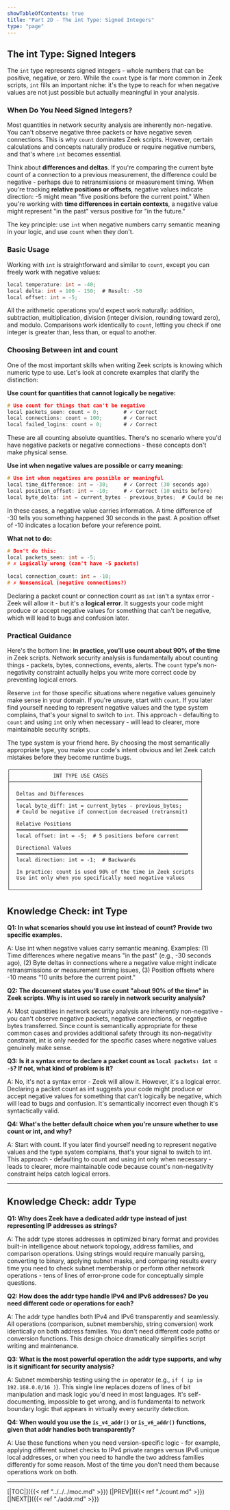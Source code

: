 ```yaml
---
showTableOfContents: true
title: "Part 2D - The int Type: Signed Integers"
type: "page"
---
```



## The int Type: Signed Integers

The `int` type represents signed integers - whole numbers that can be positive, negative, or zero. While the `count` type is far more common in Zeek scripts, `int` fills an important niche: it's the type to reach for when negative values are not just possible but actually meaningful in your analysis.

### When Do You Need Signed Integers?

Most quantities in network security analysis are inherently non-negative. You can't observe negative three packets or have negative seven connections. This is why `count` dominates Zeek scripts. However, certain calculations and concepts naturally produce or require negative numbers, and that's where `int` becomes essential.

Think about **differences and deltas**. If you're comparing the current byte count of a connection to a previous measurement, the difference could be negative - perhaps due to retransmissions or measurement timing. When you're tracking **relative positions or offsets**, negative values indicate direction: -5 might mean "five positions before the current point." When you're working with **time differences in certain contexts**, a negative value might represent "in the past" versus positive for "in the future."

The key principle: use `int` when negative numbers carry semantic meaning in your logic, and use `count` when they don't.

### Basic Usage

Working with `int` is straightforward and similar to `count`, except you can freely work with negative values:

```c
local temperature: int = -40;
local delta: int = 100 - 150;  # Result: -50
local offset: int = -5;
```

All the arithmetic operations you'd expect work naturally: addition, subtraction, multiplication, division (integer division, rounding toward zero), and modulo. Comparisons work identically to `count`, letting you check if one integer is greater than, less than, or equal to another.

### Choosing Between int and count

One of the most important skills when writing Zeek scripts is knowing which numeric type to use. Let's look at concrete examples that clarify the distinction:

**Use count for quantities that cannot logically be negative:**

```c
# Use count for things that can't be negative
local packets_seen: count = 0;        # ✓ Correct
local connections: count = 100;       # ✓ Correct
local failed_logins: count = 0;       # ✓ Correct
```

These are all counting absolute quantities. There's no scenario where you'd have negative packets or negative connections - these concepts don't make physical sense.

**Use int when negative values are possible or carry meaning:**

```c
# Use int when negatives are possible or meaningful
local time_difference: int = -30;     # ✓ Correct (30 seconds ago)
local position_offset: int = -10;     # ✓ Correct (10 units before)
local byte_delta: int = current_bytes - previous_bytes;  # Could be negative
```

In these cases, a negative value carries information. A time difference of -30 tells you something happened 30 seconds in the past. A position offset of -10 indicates a location before your reference point.

**What not to do:**

```c
# Don't do this:
local packets_seen: int = -5;       
# ✗ Logically wrong (can't have -5 packets)
 
local connection_count: int = -10;  
# ✗ Nonsensical (negative connections?)
```

Declaring a packet count or connection count as `int` isn't a syntax error - Zeek will allow it - but it's a **logical error**. It suggests your code might produce or accept negative values for something that can't be negative, which will lead to bugs and confusion later.

### Practical Guidance

Here's the bottom line: **in practice, you'll use count about 90% of the time** in Zeek scripts. Network security analysis is fundamentally about counting things - packets, bytes, connections, events, alerts. The `count` type's non-negativity constraint actually helps you write more correct code by preventing logical errors.

Reserve `int` for those specific situations where negative values genuinely make sense in your domain. If you're unsure, start with `count`. If you later find yourself needing to represent negative values and the type system complains, that's your signal to switch to `int`. This approach - defaulting to `count` and using `int` only when necessary - will lead to clearer, more maintainable security scripts.

The type system is your friend here. By choosing the most semantically appropriate type, you make your code's intent obvious and let Zeek catch mistakes before they become runtime bugs.


```
┌──────────────────────────────────────────────────────────────┐
│              INT TYPE USE CASES                              │
├──────────────────────────────────────────────────────────────┤
│                                                              │
│  Deltas and Differences                                      │
│  ━━━━━━━━━━━━━━━━━━━━━━━━━━━━━━━━━━━━━━━━━━━━━━━━━━━━━━━━    │
│  local byte_diff: int = current_bytes - previous_bytes;      │
│  # Could be negative if connection decreased (retransmit)    │
│                                                              │
│  Relative Positions                                          │
│  ━━━━━━━━━━━━━━━━━━━━━━━━━━━━━━━━━━━━━━━━━━━━━━━━━━━━━━━━    │
│  local offset: int = -5;  # 5 positions before current       │
│                                                              │
│  Directional Values                                          │
│  ━━━━━━━━━━━━━━━━━━━━━━━━━━━━━━━━━━━━━━━━━━━━━━━━━━━━━━━━    │
│  local direction: int = -1;  # Backwards                     │
│                                                              │
│  In practice: count is used 90% of the time in Zeek scripts  │
│  Use int only when you specifically need negative values     │
│                                                              │
└──────────────────────────────────────────────────────────────┘
```


## Knowledge Check: int Type

**Q1: In what scenarios should you use int instead of count? Provide two specific examples.**

A: Use int when negative values carry semantic meaning. Examples: (1) Time differences where negative means "in the past" (e.g., -30 seconds ago), (2) Byte deltas in connections where a negative value might indicate retransmissions or measurement timing issues, (3) Position offsets where -10 means "10 units before the current point."

**Q2: The document states you'll use count "about 90% of the time" in Zeek scripts. Why is int used so rarely in network security analysis?**

A: Most quantities in network security analysis are inherently non-negative - you can't observe negative packets, negative connections, or negative bytes transferred. Since count is semantically appropriate for these common cases and provides additional safety through its non-negativity constraint, int is only needed for the specific cases where negative values genuinely make sense.

**Q3: Is it a syntax error to declare a packet count as `local packets: int = -5`? If not, what kind of problem is it?**

A: No, it's not a syntax error - Zeek will allow it. However, it's a logical error. Declaring a packet count as int suggests your code might produce or accept negative values for something that can't logically be negative, which will lead to bugs and confusion. It's semantically incorrect even though it's syntactically valid.

**Q4: What's the better default choice when you're unsure whether to use count or int, and why?**

A: Start with count. If you later find yourself needing to represent negative values and the type system complains, that's your signal to switch to int. This approach - defaulting to count and using int only when necessary - leads to clearer, more maintainable code because count's non-negativity constraint helps catch logical errors.

---

## Knowledge Check: addr Type

**Q1: Why does Zeek have a dedicated addr type instead of just representing IP addresses as strings?**

A: The addr type stores addresses in optimized binary format and provides built-in intelligence about network topology, address families, and comparison operations. Using strings would require manually parsing, converting to binary, applying subnet masks, and comparing results every time you need to check subnet membership or perform other network operations - tens of lines of error-prone code for conceptually simple questions.

**Q2: How does the addr type handle IPv4 and IPv6 addresses? Do you need different code or operations for each?**

A: The addr type handles both IPv4 and IPv6 transparently and seamlessly. All operations (comparison, subnet membership, string conversion) work identically on both address families. You don't need different code paths or conversion functions. This design choice dramatically simplifies script writing and maintenance.

**Q3: What is the most powerful operation the addr type supports, and why is it significant for security analysis?**

A: Subnet membership testing using the `in` operator (e.g., `if ( ip in 192.168.0.0/16 )`). This single line replaces dozens of lines of bit manipulation and mask logic you'd need in most languages. It's self-documenting, impossible to get wrong, and is fundamental to network boundary logic that appears in virtually every security detection.

**Q4: When would you use the `is_v4_addr()` or `is_v6_addr()` functions, given that addr handles both transparently?**

A: Use these functions when you need version-specific logic - for example, applying different subnet checks to IPv4 private ranges versus IPv6 unique local addresses, or when you need to handle the two address families differently for some reason. Most of the time you don't need them because operations work on both.


---
[|TOC|]({{< ref "../../../moc.md" >}})
[|PREV|]({{< ref "./count.md" >}})
[|NEXT|]({{< ref "./addr.md" >}})


